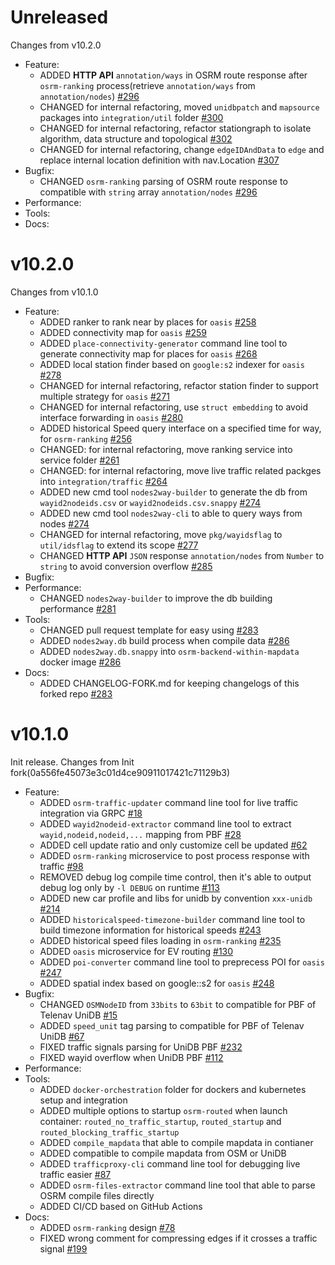 
# Unreleased
Changes from v10.2.0      
- Feature:    
  - ADDED **HTTP API** `annotation/ways` in OSRM route response after `osrm-ranking` process(retrieve `annotation/ways` from `annotation/nodes`) [#296](https://github.com/Telenav/osrm-backend/pull/296)    
  - CHANGED for internal refactoring, moved `unidbpatch` and `mapsource` packages into `integration/util` folder [#300](https://github.com/Telenav/osrm-backend/pull/300)
  - CHANGED for internal refactoring, refactor stationgraph to isolate algorithm, data structure and topological [#302](https://github.com/Telenav/osrm-backend/pull/302)
  - CHANGED for internal refactoring, change `edgeIDAndData` to `edge` and replace internal location definition with nav.Location [#307](https://github.com/Telenav/osrm-backend/pull/307)
- Bugfix:    
  - CHANGED `osrm-ranking` parsing of OSRM route response to compatible with `string` array `annotation/nodes` [#296](https://github.com/Telenav/osrm-backend/pull/296)     
- Performance:    
- Tools:    
- Docs:    


# v10.2.0
Changes from v10.1.0      
- Feature:    
  - ADDED ranker to rank near by places for `oasis` [#258](https://github.com/Telenav/osrm-backend/pull/258)
  - ADDED connectivity map for `oasis` [#259](https://github.com/Telenav/osrm-backend/pull/259)
  - ADDED `place-connectivity-generator` command line tool to generate connectivity map for places for `oasis` [#268](https://github.com/Telenav/osrm-backend/pull/268)
  - ADDED local station finder based on `google:s2` indexer for `oasis` [#278](https://github.com/Telenav/osrm-backend/pull/278)
  - CHANGED for internal refactoring, refactor station finder to support multiple strategy for `oasis` [#271](https://github.com/Telenav/osrm-backend/pull/271)
  - CHANGED for internal refactoring, use `struct embedding` to avoid interface forwarding in `oasis` [#280](https://github.com/Telenav/osrm-backend/pull/280)
  - ADDED historical Speed query interface on a specified time for way, for `osrm-ranking` [#256](https://github.com/Telenav/osrm-backend/pull/256)
  - CHANGED: for internal refactoring, move ranking service into service folder [#261](https://github.com/Telenav/osrm-backend/pull/261)
  - CHANGED: for internal refactoring, move live traffic related packges into `integration/traffic` [#264](https://github.com/Telenav/osrm-backend/pull/264)
  - ADDED new cmd tool `nodes2way-builder` to generate the db from `wayid2nodeids.csv` or `wayid2nodeids.csv.snappy` [#274](https://github.com/Telenav/osrm-backend/pull/274)
  - ADDED new cmd tool `nodes2way-cli` to able to query ways from nodes [#274](https://github.com/Telenav/osrm-backend/pull/274)
  - CHANGED for internal refactoring, move `pkg/wayidsflag` to `util/idsflag` to extend its scope [#277](https://github.com/Telenav/osrm-backend/pull/277)
  - CHANGED **HTTP API** `JSON` response `annotation/nodes` from `Number` to `string` to avoid conversion overflow [#285](https://github.com/Telenav/osrm-backend/pull/285)    
- Bugfix:    
- Performance:    
  - CHANGED `nodes2way-builder` to improve the db building performance [#281](https://github.com/Telenav/osrm-backend/pull/281)
- Tools:    
  - CHANGED pull request template for easy using [#283](https://github.com/Telenav/osrm-backend/pull/283)     
  - ADDED `nodes2way.db` build process when compile data [#286](https://github.com/Telenav/osrm-backend/pull/286)     
  - ADDED `nodes2way.db.snappy` into `osrm-backend-within-mapdata` docker image [#286](https://github.com/Telenav/osrm-backend/pull/286)    
- Docs:    
  - ADDED CHANGELOG-FORK.md for keeping changelogs of this forked repo [#283](https://github.com/Telenav/osrm-backend/pull/283)

# v10.1.0
Init release. Changes from Init fork(0a556fe45073e3c01d4ce90911017421c71129b3)
- Feature:    
  - ADDED `osrm-traffic-updater` command line tool for live traffic integration via GRPC [#18](https://github.com/Telenav/osrm-backend/pull/18)
  - ADDED `wayid2nodeid-extractor` command line tool to extract `wayid,nodeid,nodeid,...` mapping from PBF [#28](https://github.com/Telenav/osrm-backend/pull/28)    
  - ADDED cell update ratio and only customize cell be updated [#62](https://github.com/Telenav/osrm-backend/pull/62)
  - ADDED `osrm-ranking` microservice to post process response with traffic [#98](https://github.com/Telenav/osrm-backend/pull/98)
  - REMOVED debug log compile time control, then it's able to output debug log only by `-l DEBUG` on runtime [#113](https://github.com/Telenav/osrm-backend/pull/113)     
  - ADDED new car profile and libs for unidb by convention `xxx-unidb` [#214](https://github.com/Telenav/osrm-backend/pull/214)
  - ADDED `historicalspeed-timezone-builder` command line tool to build timezone information for historical speeds [#243](https://github.com/Telenav/osrm-backend/pull/243)
  - ADDED historical speed files loading in `osrm-ranking` [#235](https://github.com/Telenav/osrm-backend/pull/235)
  - ADDED `oasis` microservice for EV routing [#130](https://github.com/Telenav/osrm-backend/pull/130)
  - ADDED `poi-converter` command line tool to preprecess POI for `oasis` [#247](https://github.com/Telenav/osrm-backend/pull/247)
  - ADDED spatial index based on google::s2 for `oasis` [#248](https://github.com/Telenav/osrm-backend/pull/248)
- Bugfix:    
  - CHANGED `OSMNodeID` from `33bits` to `63bit` to compatible for PBF of Telenav UniDB [#15](https://github.com/Telenav/osrm-backend/pull/15)
  - ADDED `speed_unit` tag parsing to compatible for PBF of Telenav UniDB [#67](https://github.com/Telenav/osrm-backend/pull/67)
  - FIXED traffic signals parsing for UniDB PBF [#232](https://github.com/Telenav/osrm-backend/pull/232)
  - FIXED wayid overflow when UniDB PBF [#112](https://github.com/Telenav/osrm-backend/pull/112)
- Performance:    
- Tools:    
  - ADDED `docker-orchestration` folder for dockers and kubernetes setup and integration        
  - ADDED multiple options to startup `osrm-routed` when launch container: `routed_no_traffic_startup`, `routed_startup` and `routed_blocking_traffic_startup`    
  - ADDED `compile_mapdata` that able to compile mapdata in contianer      
  - ADDED compatible to compile mapdata from OSM or UniDB  
  - ADDED `trafficproxy-cli` command line tool for debugging live traffic easier [#87](https://github.com/Telenav/osrm-backend/pull/87)
  - ADDED `osrm-files-extractor` command line tool that able to parse OSRM compile files directly     
  - ADDED CI/CD based on GitHub Actions
- Docs:    
  - ADDED `osrm-ranking` design [#78](https://github.com/Telenav/osrm-backend/pull/78)
  - FIXED wrong comment for compressing edges if it crosses a traffic signal [#199](https://github.com/Telenav/osrm-backend/pull/199)


